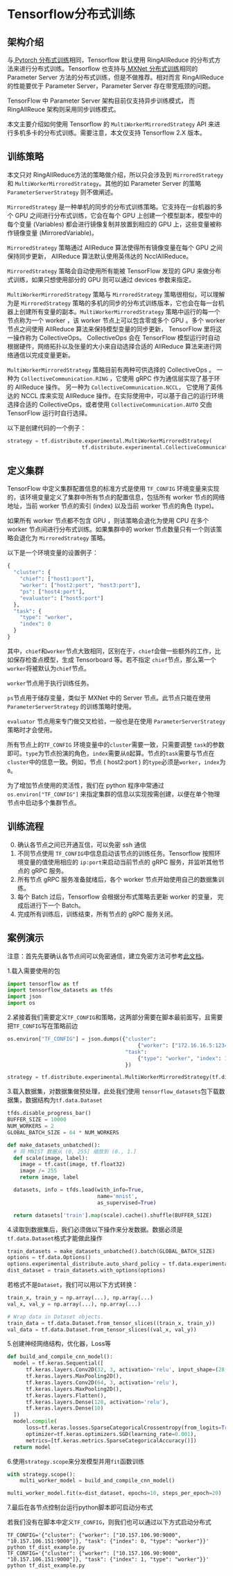 # Tensorflow分布式训练

## 架构介绍

与[ Pytorch 分布式训练](https://github.com/Jackxiini/Pytorch-distributed-learning)相同，Tensorflow 默认使用 RingAllReduce 的分布式方法来进行分布式训练。Tensorflow 也支持与[ MXNet 分布式训练](http://agroup.baidu.com/zhongce_saas/md/article/4091526)相同的 Parameter Server 方法的分布式训练，但是不做推荐。相对而言 RingAllReduce 的性能要优于 Parameter Server，Parameter Server 存在带宽瓶颈的问题。

TensorFlow 中 Parameter Server 架构目前仅支持异步训练模式， 而 RingAllReuce 架构则采用同步训练模式。

本文主要介绍如何使用 Tensorflow 的 `MultiWorkerMirroredStrategy` API 来进行多机多卡的分布式训练。需要注意，本文仅支持 Tensorflow 2.X 版本。

## 训练策略

本文只对 RingAllReduce方法的策略做介绍，所以只会涉及到 `MirroredStrategy` 和 `MultiWorkerMirroredStrategy`。其他的如 Parameter Server 的策略 `ParameterServerStrategy` 则不做阐述。

`MirroredStrategy` 是一种单机的同步的分布式训练策略。它支持在一台机器的多个 GPU 之间进行分布式训练，它会在每个 GPU 上创建一个模型副本，模型中的每个变量 (Variables) 都会进行镜像复制并放置到相应的 GPU 上，这些变量被称作镜像变量 (MirroredVariable)。

`MirroredStrategy` 策略通过 AllReduce 算法使得所有镜像变量在每个 GPU 之间保持同步更新， AllReduce 算法默认使用英伟达的 NcclAllReduce。

`MirroredStrategy` 策略会自动使用所有能被 TensorFlow 发现的 GPU 来做分布式训练，如果只想使用部分的 GPU 则可以通过 devices 参数来指定。

`MultiWorkerMirroredStrategy` 策略与 `MirroredStrategy` 策略很相似，可以理解为是 `MirroredStrategy` 策略的多机的同步的分布式训练版本，它也会在每一台机器上创建所有变量的副本。`MultiWorkerMirroredStrategy` 策略中运行的每一个节点称为一个 worker ，该 worker 节点上可以包含零或多个 GPU 。多个 worker 节点之间使用 AllReduce 算法来保持模型变量的同步更新， TensorFlow 里将这一操作称为 CollectiveOps。 CollectiveOps 会在 TensorFlow 模型运行时自动根据硬件，网络拓扑以及张量的大小来自动选择合适的 AllReduce 算法来进行网络通信以完成变量更新。

`MultiWorkerMirroredStrategy` 策略目前有两种可供选择的 CollectiveOps 。 一种为 `CollectiveCommunication.RING` ，它使用 gRPC 作为通信层实现了基于环的 AllReduce 操作。 另一种为 `CollectiveCommunication.NCCL`， 它使用了英伟达的 NCCL 库来实现 AllReduce 操作。在实际使用中，可以基于自己的运行环境选择合适的 CollectiveOps，或者使用 `CollectiveCommunication.AUTO` 交由 TensorFlow 运行时自行选择。

以下是创建代码的一个例子：
```python
strategy = tf.distribute.experimental.MultiWorkerMirroredStrategy(
						tf.distribute.experimental.CollectiveCommunication.AUTO)
```

## 定义集群
TensorFlow 中定义集群配置信息的标准方式是使用 `TF_CONFIG` 环境变量来实现的，该环境变量定义了集群中所有节点的配置信息，包括所有 worker 节点的网络地址，当前 worker 节点的索引 (index) 以及当前 worker 节点的角色 (type)。

如果所有 worker 节点都不包含 GPU ，则该策略会退化为使用 CPU 在多个 worker 节点间进行分布式训练。如果集群中的 worker 节点数量只有一个则该策略会退化为 `MirroredStrategy` 策略。

以下是一个环境变量的设置例子：
```python
{
  "cluster": {
    "chief": ["host1:port"],
    "worker": ["host2:port", "host3:port"],
    "ps": ["host4:port"],
    "evaluator": ["host5:port"]
  },
  "task": {
    "type": "worker",
    "index": 0
  }
}
```
其中，`chief`和`worker`节点大致相同，区别在于，`chief`会做一些额外的工作，比如保存检查点模型，生成 Tensorboard 等。若不指定 `chief`节点，那么第一个`worker`将被默认为`chief`节点。

`worker`节点用于执行训练任务。

`ps`节点用于储存变量，类似于 MXNet 中的 Server 节点。此节点只能在使用 `ParameterServerStrategy` 的训练策略时使用。

`evaluator` 节点用来专门做交叉检验，一般也是在使用 `ParameterServerStrategy` 策略时才会使用。

所有节点上的`TF_CONFIG` 环境变量中的`cluster`需要一致，只需要调整 `task`的参数即可。`type`为节点扮演的角色，`index`需要从`0`起算。节点的`task`需要与节点在`cluster`中的信息一致。例如，节点 ( host2:port ) 的`type`必须是`worker`，`index`为`0`。

为了增加节点使用的灵活性，我们在 python 程序中常通过 `os.environ["TF_CONFIG"]` 来指定集群的信息以实现按需创建，以便在单个物理节点中启动多个集群节点。

## 训练流程
0. 确认各节点之间已开通互信，可以免密 ssh 通信
1. 不同节点使用 `TF_CONFIG`中信息启动该节点的训练任务。Tensorflow 按照环境变量的值使用相应的 `ip:port`来启动当前节点的 gRPC 服务，并监听其他节点的 gRPC 服务。
2. 所有节点 gRPC 服务准备就绪后，各个 worker 节点开始使用自己的数据集训练。
3. 每个 Batch 过后，Tensorflow 会根据分布式策略去更新 worker 的变量， 完成后进行下一个 Batch。
4. 完成所有训练后，训练结束，所有节点的 gRPC 服务关闭。

## 案例演示

注意：首先先要确认各节点间可以免密通信，建立免密方法可参考[此文档](https://github.com/Jackxiini/Trust-relationship-configuration-between-Linux-servers/blob/main/%E6%93%8D%E4%BD%9C%E6%AD%A5%E9%AA%A4.md)。

1.载入需要使用的包
```python
import tensorflow as tf
import tensorflow_datasets as tfds
import json
import os
```

2.紧接着我们需要定义`TF_CONFIG`和策略，这两部分需要在脚本最前面写，且需要把`TF_CONFIG`写在策略前边

```python
os.environ["TF_CONFIG"] = json.dumps({"cluster":
                                          {"worker": ["172.16.16.5:12345", "172.16.16.6:12345"]},
                                      "task":
                                          {"type": "worker", "index": 1}
                                      })

strategy = tf.distribute.experimental.MultiWorkerMirroredStrategy(tf.distribute.experimental.CollectiveCommunication.AUTO)
```
3.载入数据集，对数据集做预处理，此处我们使用 `tensorflow_datasets`包下载数据集，数据结构为`tf.data.Dataset`
```python
tfds.disable_progress_bar()
BUFFER_SIZE = 10000
NUM_WORKERS = 2
GLOBAL_BATCH_SIZE = 64 * NUM_WORKERS

def make_datasets_unbatched():
  # 将 MNIST 数据从 (0, 255] 缩放到 (0., 1.]
  def scale(image, label):
    image = tf.cast(image, tf.float32)
    image /= 255
    return image, label

  datasets, info = tfds.load(with_info=True,
                             name='mnist',
                             as_supervised=True)

  return datasets['train'].map(scale).cache().shuffle(BUFFER_SIZE)
```
4.读取到数据集后，我们必须做以下操作来分发数据。数据必须是`tf.data.Dataset`格式才能做此操作

```python
train_datasets = make_datasets_unbatched().batch(GLOBAL_BATCH_SIZE)
options = tf.data.Options()
options.experimental_distribute.auto_shard_policy = tf.data.experimental.AutoShardPolicy.OFF
dist_dataset = train_datasets.with_options(options)
```
若格式不是`Dataset`，我们可以用以下方式转换：
```python
train_x, train_y = np.array(...), np.array(...)
val_x, val_y = np.array(...), np.array(...)

# Wrap data in Dataset objects.
train_data = tf.data.Dataset.from_tensor_slices((train_x, train_y))
val_data = tf.data.Dataset.from_tensor_slices((val_x, val_y))
```

5.创建神经网络结构，优化器，Loss等
```python
def build_and_compile_cnn_model():
  model = tf.keras.Sequential([
      tf.keras.layers.Conv2D(32, 3, activation='relu', input_shape=(28, 28, 1)),
      tf.keras.layers.MaxPooling2D(),
      tf.keras.layers.Conv2D(64, 3, activation='relu'),
      tf.keras.layers.MaxPooling2D(),
      tf.keras.layers.Flatten(),
      tf.keras.layers.Dense(128, activation='relu'),
      tf.keras.layers.Dense(10)
  ])
  model.compile(
      loss=tf.keras.losses.SparseCategoricalCrossentropy(from_logits=True),
      optimizer=tf.keras.optimizers.SGD(learning_rate=0.001),
      metrics=[tf.keras.metrics.SparseCategoricalAccuracy()])
  return model
```
6.使用`strategy.scope`来分发模型并用`fit`函数训练
```python
with strategy.scope():
    multi_worker_model = build_and_compile_cnn_model()

multi_worker_model.fit(x=dist_dataset, epochs=10, steps_per_epoch=20)
```
7.最后在各节点控制台运行python脚本即可启动分布式

若我们没有在脚本中定义`TF_CONFIG`，则我们也可以通过以下方式启动分布式
```shell
TF_CONFIG='{"cluster": {"worker": ["10.157.106.90:9000", "10.157.106.151:9000"]}, "task": {"index": 0, "type": "worker"}}' python tf_dist_example.py
TF_CONFIG='{"cluster": {"worker": ["10.157.106.90:9000", "10.157.106.151:9000"]}, "task": {"index": 1, "type": "worker"}}' python tf_dist_example.py
```
